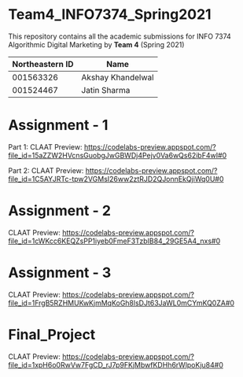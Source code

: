# Team4_INFO7374_Spring2021

This repository contains all the academic submissions for INFO 7374 Algorithmic Digital Marketing by **Team 4** (Spring 2021) 


| Northeastern ID | Name
| --- | --- 
|001563326 | Akshay Khandelwal
|001524467 | Jatin Sharma 



# Assignment - 1 

Part 1: CLAAT Preview: https://codelabs-preview.appspot.com/?file_id=15aZZW2HVcnsGuobgJwGBWDj4Pejv0Va6wQs62ibF4wI#0

Part 2: CLAAT Preview: https://codelabs-preview.appspot.com/?file_id=1C5AYJRTc-tpw2VGMsI26ww2ztRJD2QJonnEkQjiWq0U#0

# Assignment - 2

CLAAT Preview: https://codelabs-preview.appspot.com/?file_id=1cWKcc6KEQZsPP1iyeb0FmeF3TzbIB84_29GE5A4_nxs#0

# Assignment - 3

CLAAT Preview: https://codelabs-preview.appspot.com/?file_id=1FrgB5RZHMUKwKjmMqKoGh8lsDJt63JaWL0mCYmKQ0ZA#0

# Final_Project

CLAAT Preview: https://codelabs-preview.appspot.com/?file_id=1xpH6o0RwVw7FgCD_rJ7p9FKjMbwfKDHh6rWlpoKju84#0

